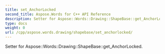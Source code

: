 ```yaml
---
title: set_AnchorLocked
second_title: Aspose.Words for C++ API Reference
description: Setter for Aspose::Words::Drawing::ShapeBase::get_AnchorLocked. 
type: docs
weight: 0
url: /cpp/aspose.words.drawing/shapebase/set_anchorlocked/
---
```


Setter for Aspose::Words::Drawing::ShapeBase::get_AnchorLocked. 

